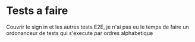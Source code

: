 # Tests a faire

Couvrir le sign in et les autres tests E2E, je n'ai pas eu le temps de faire un ordonanceur de tests qui s'execute 
par ordres alphabetique